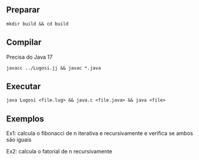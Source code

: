 ## Preparar
```
mkdir build && cd build
```

## Compilar
Precisa do Java 17
```
javacc ../Lugosi.jj && javac *.java
```

## Executar
```
java Lugosi <file.lug> && java.c <file.java> && java <file>
```

## Exemplos
Ex1: calcula o fibonacci de n iterativa e recursivamente e verifica se ambos são iguais

Ex2: calcula o fatorial de n recursivamente
